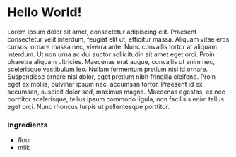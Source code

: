 # Hello World!
Lorem ipsum dolor sit amet, consectetur adipiscing elit. Praesent consectetur velit interdum, feugiat elit ut, efficitur massa. Aliquam vitae eros cursus, ornare massa nec, viverra ante. Nunc convallis tortor at aliquam interdum. Ut non urna ac dui auctor sollicitudin sit amet eget orci. Proin pharetra aliquam ultricies. Maecenas erat augue, convallis ut enim nec, scelerisque vestibulum leo. Nullam fermentum pretium nisl id ornare. Suspendisse ornare nisl dolor, eget pretium nibh fringilla eleifend. Proin eget ex mollis, pulvinar ipsum nec, accumsan tortor. Praesent id ex accumsan, suscipit dolor sed, maximus magna. Maecenas egestas, ex nec porttitor scelerisque, tellus ipsum commodo ligula, non facilisis enim tellus eget orci. Nunc rhoncus turpis ut pellentesque porttitor.
### Ingredients
- flour
- milk